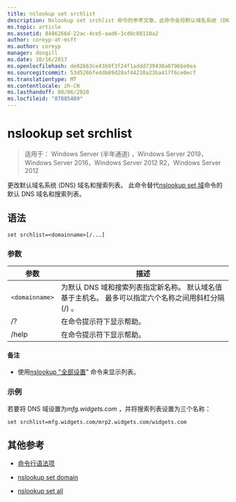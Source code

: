 ```yaml
---
title: nslookup set srchlist
description: Nslookup set srchlist 命令的参考文章，此命令会将默认域名系统 (DNS) 域名和搜索列表更改。
ms.topic: article
ms.assetid: 8486266d-22ac-4ce5-aad6-1cd0c08110a2
author: coreyp-at-msft
ms.author: coreyp
manager: dongill
ms.date: 10/16/2017
ms.openlocfilehash: de02663ce43b9f3f24f1addd739438a0796be0ea
ms.sourcegitcommit: 53d526bfeddb89d28af44210a23ba417f6ce0ecf
ms.translationtype: MT
ms.contentlocale: zh-CN
ms.lasthandoff: 08/06/2020
ms.locfileid: "87885489"
---
```

# <a name="nslookup-set-srchlist"></a>nslookup set srchlist

> 适用于： Windows Server (半年通道) ，Windows Server 2019，Windows Server 2016，Windows Server 2012 R2，Windows Server 2012

更改默认域名系统 (DNS) 域名和搜索列表。 此命令替代[nslookup set 域](nslookup-set-domain.md)命令的默认 DNS 域名和搜索列表。

## <a name="syntax"></a>语法

```
set srchlist=<domainname>[/...]
```

### <a name="parameters"></a>参数

| 参数 | 描述 |
| --------- | ----------- |
| `<domainname>` | 为默认 DNS 域和搜索列表指定新名称。 默认域名值基于主机名。 最多可以指定六个名称之间用斜杠分隔 (/) 。 |
| /? | 在命令提示符下显示帮助。 |
| /help | 在命令提示符下显示帮助。 |

#### <a name="remarks"></a>备注

- 使用[nslookup "全部设置](nslookup-set-all.md)" 命令来显示列表。

### <a name="examples"></a>示例

若要将 DNS 域设置为*mfg.widgets.com* ，并将搜索列表设置为三个名称：

```
set srchlist=mfg.widgets.com/mrp2.widgets.com/widgets.com
```

## <a name="additional-references"></a>其他参考

- [命令行语法项](command-line-syntax-key.md)

- [nslookup set domain](nslookup-set-domain.md)

- [nslookup set all](nslookup-set-all.md)
